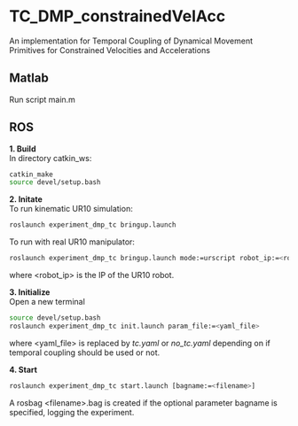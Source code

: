 # TC_DMP_constrainedVelAcc
An  implementation for Temporal Coupling of Dynamical Movement Primitives for Constrained Velocities and Accelerations

## Matlab ##
Run script main.m

## ROS ##
**1. Build**  
In directory catkin_ws:
```bash
catkin_make
source devel/setup.bash
```

**2. Initate**  
To run kinematic UR10 simulation:
```bash
roslaunch experiment_dmp_tc bringup.launch
```
To run with real UR10 manipulator:
```bash
roslaunch experiment_dmp_tc bringup.launch mode:=urscript robot_ip:=<robot_ip> 
```
where <robot_ip> is the IP of the UR10 robot.

**3. Initialize**  
Open a new terminal
```bash
source devel/setup.bash
roslaunch experiment_dmp_tc init.launch param_file:=<yaml_file>
```
where <yaml_file> is replaced by *tc.yaml* or *no_tc.yaml* depending on if temporal coupling should be used or not.

**4. Start**
```bash
roslaunch experiment_dmp_tc start.launch [bagname:=<filename>]
```
A rosbag \<filename\>.bag is created if the optional parameter bagname is specified, logging the experiment. 
